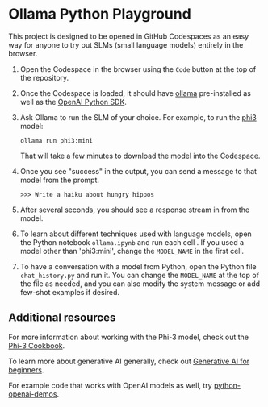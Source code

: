 # Ollama Python Playground

This project is designed to be opened in GitHub Codespaces as an easy way for anyone to try out SLMs (small language models) entirely in the browser.

1. Open the Codespace in the browser using the `Code` button at the top of the repository.
2. Once the Codespace is loaded, it should have [ollama](https://ollama.com/) pre-installed as well as the [OpenAI Python SDK](https://pypi.org/project/openai/).
3. Ask Ollama to run the SLM of your choice. For example, to run the [phi3](https://ollama.com/library/phi3) model:

    ```shell
    ollama run phi3:mini
    ```

    That will take a few minutes to download the model into the Codespace.
4. Once you see "success" in the output, you can send a message to that model from the prompt.

    ```shell
    >>> Write a haiku about hungry hippos
    ```

5. After several seconds, you should see a response stream in from the model.
6. To learn about different techniques used with language models, open the Python notebook `ollama.ipynb` and run each cell . If you used a model other than 'phi3:mini', change the `MODEL_NAME` in the first cell.
7. To have a conversation with a model from Python, open the Python file `chat_history.py` and run it. You can change the `MODEL_NAME` at the top of the file as needed, and you can also modify the system message or add few-shot examples if desired.

## Additional resources

For more information about working with the Phi-3 model, check out the [Phi-3 Cookbook](https://github.com/microsoft/Phi-3CookBook).

To learn more about generative AI generally, check out [Generative AI for beginners](https://github.com/microsoft/generative-ai-for-beginners).

For example code that works with OpenAI models as well, try [python-openai-demos](https://github.com/pamelafox/python-openai-demos).